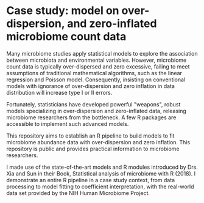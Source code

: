 # Case study: model on over-dispersion, and zero-inflated microbiome count data

Many microbiome studies apply statistical models to explore the association between microbiota and environmental variables. However, microbiome count data is typically over-dispersed and zero excessive, failing to meet assumptions of traditional mathematical algorithms, such as the linear regression and Poisson model. Consequently, insisting on conventional models with ignorance of over-dispersion and zero inflation in data distribution will increase type I or II errors.

Fortunately, statisticians have developed powerful "weapons", robust models specializing in over-dispersion and zero-inflated data, releasing microbiome researchers from the bottleneck. A few R packages are accessible to implement such advanced models.

This repository aims to establish an R pipeline to build models to fit microbiome abundance data with over-dispersion and zero inflation. This repository is public and provides practical information to microbiome researchers.

I made use of the state-of-the-art models and R modules introduced by Drs. Xia and Sun in their Book, Statistical analysis of microbiome with R (2018). I demonstrate an entire R pipeline in a case study context, from data processing to model fitting to coefficient interpretation, with the real-world data set provided by the NIH Human Microbiome Project.
